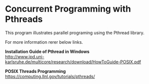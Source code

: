 
 # Concurrent Programming with Pthreads

This program illustrates parallel programing using the Pthread library.

For more information rerer below links. 

**Installation Guide of Pthread in Windows**<br>
http://www.ipd.uni-karlsruhe.de/multicore/research/download/HowToGuide-POSIX.pdf

**POSIX Threads Programming**<br>
https://computing.llnl.gov/tutorials/pthreads/
